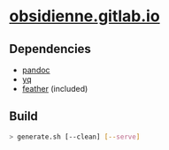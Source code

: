# [obsidienne.gitlab.io](https://obsidienne.gitlab.io)

## Dependencies

* [pandoc](https://pandoc.org/)
* [yq](https://github.com/mikefarah/yq)
* [feather](https://feathericons.com/) (included)

## Build

~~~sh
> generate.sh [--clean] [--serve]
~~~
